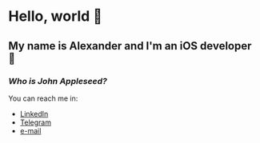 # Hello, world 👋

## My name is Alexander and I'm an iOS developer 🍏

### *Who is John Appleseed?*

You can reach me in:
- [LinkedIn](https://www.linkedin.com/in/alexander-sivko/)
- [Telegram](t.me/stralexss)
- [e-mail](mailto:alexandersivko.swift@gmail.com)

<!--
**stralexs/stralexs** is a ✨ _special_ ✨ repository because its `README.md` (this file) appears on your GitHub profile.

Here are some ideas to get you started:

- 🔭 I’m currently working on ...
- 🌱 I’m currently learning ...
- 👯 I’m looking to collaborate on ...
- 🤔 I’m looking for help with ...
- 💬 Ask me about ...
- 📫 How to reach me: ...
- 😄 Pronouns: ...
- ⚡ Fun fact: ...
-->
